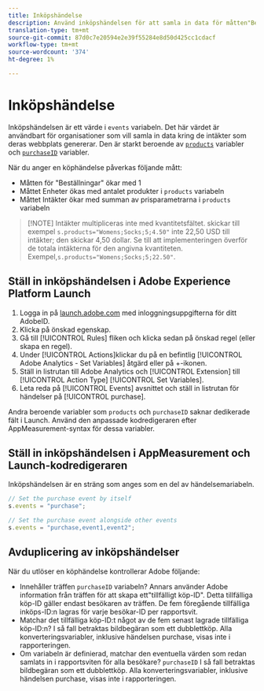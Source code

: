 ```yaml
---
title: Inköpshändelse
description: Använd inköpshändelsen för att samla in data för måtten"Beställningar","Enheter" och"Intäkter".
translation-type: tm+mt
source-git-commit: 87d0c7e20594e2e39f55284e8d50d425cc1cdacf
workflow-type: tm+mt
source-wordcount: '374'
ht-degree: 1%

---
```



# Inköpshändelse

Inköpshändelsen är ett värde i `events` variabeln. Det här värdet är användbart för organisationer som vill samla in data kring de intäkter som deras webbplats genererar. Den är starkt beroende av [`products`](../products.md) variabler och [`purchaseID`](../purchaseid.md) variabler.

När du anger en köphändelse påverkas följande mått:

* Måtten för &quot;Beställningar&quot; ökar med 1
* Måttet Enheter ökas med antalet produkter i `products` variabeln
* Måttet Intäkter ökar med summan av prisparametrarna i `products` variabeln

>[!NOTE] Intäkter multipliceras inte med kvantitetsfältet. skickar till exempel `s.products="Womens;Socks;5;4.50"` inte 22,50 USD till intäkter; den skickar 4,50 dollar. Se till att implementeringen överför de totala intäkterna för den angivna kvantiteten. Exempel,`s.products="Womens;Socks;5;22.50"`.

## Ställ in inköpshändelsen i Adobe Experience Platform Launch

1. Logga in på [launch.adobe.com](https://launch.adobe.com) med inloggningsuppgifterna för ditt AdobeID.
2. Klicka på önskad egenskap.
3. Gå till [!UICONTROL Rules] fliken och klicka sedan på önskad regel (eller skapa en regel).
4. Under [!UICONTROL Actions]klickar du på en befintlig [!UICONTROL Adobe Analytics - Set Variables] åtgärd eller på +-ikonen.
5. Ställ in listrutan till Adobe Analytics och [!UICONTROL Extension] till [!UICONTROL Action Type] [!UICONTROL Set Variables].
6. Leta reda på [!UICONTROL Events] avsnittet och ställ in listrutan för händelser på [!UICONTROL purchase].

Andra beroende variabler som `products` och `purchaseID` saknar dedikerade fält i Launch. Använd den anpassade kodredigeraren efter AppMeasurement-syntax för dessa variabler.

## Ställ in inköpshändelsen i AppMeasurement och Launch-kodredigeraren

Inköpshändelsen är en sträng som anges som en del av händelsemariabeln.

```js
// Set the purchase event by itself
s.events = "purchase";

// Set the purchase event alongside other events
s.events = "purchase,event1,event2";
```

## Avduplicering av inköpshändelser

När du utlöser en köphändelse kontrollerar Adobe följande:

* Innehåller träffen `purchaseID` variabeln? Annars använder Adobe information från träffen för att skapa ett&quot;tillfälligt köp-ID&quot;. Detta tillfälliga köp-ID gäller endast besökaren av träffen. De fem föregående tillfälliga inköps-ID:n lagras för varje besökar-ID per rapportsvit.
* Matchar det tillfälliga köp-ID:t något av de fem senast lagrade tillfälliga köp-ID:n? I så fall betraktas bildbegäran som ett dubblettköp. Alla konverteringsvariabler, inklusive händelsen purchase, visas inte i rapporteringen.
* Om variabeln är definierad, matchar den eventuella värden som redan samlats in i rapportsviten för alla besökare? `purchaseID` I så fall betraktas bildbegäran som ett dubblettköp. Alla konverteringsvariabler, inklusive händelsen purchase, visas inte i rapporteringen.
